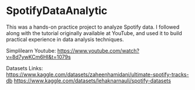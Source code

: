 # SpotifyDataAnalytic
This was a hands-on practice project to analyze Spotify data. I followed along with the tutorial originally available at YouTube, and used it to build practical experience in data analysis techniques.

Simplilearn Youtube:
https://www.youtube.com/watch?v=8d7ywKCm6HI&t=1079s

Datasets Links: 
https://www.kaggle.com/datasets/zaheenhamidani/ultimate-spotify-tracks-db
https://www.kaggle.com/datasets/lehaknarnauli/spotify-datasets
